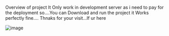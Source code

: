 Overview of project
It Only work in development server as i need to pay for the deployment so....You can Download and run the project it Works perfectly fine....
Thnaks for your visit...If ur here

![image](https://github.com/RohanPrasdGupta/news_app_reactJS/assets/90445636/5a6926f5-d05d-4b5c-89d4-14602360b85d)

